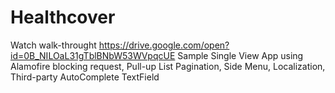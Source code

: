 # Healthcover
Watch walk-throught https://drive.google.com/open?id=0B_NILOaL31gTblBNbW53WVpqcUE
Sample Single View App using Alamofire blocking request, Pull-up List Pagination, Side Menu, Localization, Third-party AutoComplete TextField
